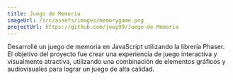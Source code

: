 ```yaml
---
title: Juego de Memoria
imageUrl: /src/assets/images/memorygame.png
projectUrl: https://github.com/jowy99/Juego-de-Memoria
---
```

Desarrollé un juego de memoria en JavaScript utilizando la librería Phaser. El objetivo del proyecto fue crear una experiencia de juego interactiva y visualmente atractiva, utilizando una combinación de elementos gráficos y audiovisuales para lograr un juego de alta calidad.